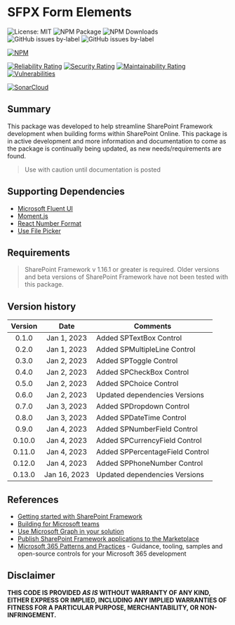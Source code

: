 # SFPX Form Elements
![License: MIT](https://img.shields.io/npm/l/fagansc-spfx-form-elements?style=for-the-badge)
![NPM Package](https://img.shields.io/npm/v/fagansc-spfx-form-elements?style=for-the-badge)
![NPM Downloads](https://img.shields.io/npm/dw/fagansc-spfx-form-elements?color=blue&style=for-the-badge)
![GitHub issues by-label](https://img.shields.io/github/issues-raw/FaganSC/spfxFormElements/enhancement?label=Open%20Enhancements&style=for-the-badge)
![GitHub issues by-label](https://img.shields.io/github/issues-raw/FaganSC/spfxFormElements/bug?label=Open%20Bugs&style=for-the-badge)

[![NPM](https://nodei.co/npm/fagansc-spfx-form-elements.png?mini=true)](https://npmjs.org/package/fagansc-spfx-form-elements)

[![Reliability Rating](https://sonarcloud.io/api/project_badges/measure?project=FaganSC_spfxFormElements&metric=reliability_rating)](https://sonarcloud.io/summary/new_code?id=FaganSC_spfxFormElements)
[![Security Rating](https://sonarcloud.io/api/project_badges/measure?project=FaganSC_spfxFormElements&metric=security_rating)](https://sonarcloud.io/summary/new_code?id=FaganSC_spfxFormElements)
[![Maintainability Rating](https://sonarcloud.io/api/project_badges/measure?project=FaganSC_spfxFormElements&metric=sqale_rating)](https://sonarcloud.io/summary/new_code?id=FaganSC_spfxFormElements)
[![Vulnerabilities](https://sonarcloud.io/api/project_badges/measure?project=FaganSC_spfxFormElements&metric=vulnerabilities)](https://sonarcloud.io/summary/new_code?id=FaganSC_spfxFormElements)

[![SonarCloud](https://sonarcloud.io/images/project_badges/sonarcloud-orange.svg)](https://sonarcloud.io/project/overview?id=FaganSC_spfxFormElements)

## Summary
This package was developed to help streamline SharePoint Framework development when building forms within SharePoint Online. This package is in active development and more information and documentation to come as the package is continually being updated, as new needs/requirements are found.

> Use with caution until documentation is posted

## Supporting Dependencies
- [Microsoft Fluent UI](https://developer.microsoft.com/en-us/fluentui#/)
- [Moment.js](https://momentjs.com/)
- [React Number Format](https://github.com/s-yadav/react-number-format)
- [Use File Picker](https://github.com/Jaaneek/useFilePicker)
## Requirements

> SharePoint Framework v 1.16.1 or greater is required. Older versions and beta versions of SharePoint Framework have not been tested with this package.

## Version history

| Version |     Date     | Comments                        |
| :-----: | :----------: | ------------------------------- |
|  0.1.0  | Jan 1, 2023  | Added SPTextBox Control         |
|  0.2.0  | Jan 1, 2023  | Added SPMultipleLine Control    |
|  0.3.0  | Jan 2, 2023  | Added SPToggle Control          |
|  0.4.0  | Jan 2, 2023  | Added SPCheckBox Control        |
|  0.5.0  | Jan 2, 2023  | Added SPChoice Control          |
|  0.6.0  | Jan 2, 2023  | Updated dependencies Versions   |
|  0.7.0  | Jan 3, 2023  | Added SPDropdown Control        |
|  0.8.0  | Jan 3, 2023  | Added SPDateTime Control        |
|  0.9.0  | Jan 4, 2023  | Added SPNumberField Control     |
| 0.10.0  | Jan 4, 2023  | Added SPCurrencyField Control   |
| 0.11.0  | Jan 4, 2023  | Added SPPercentageField Control |
| 0.12.0  | Jan 4, 2023  | Added SPPhoneNumber Control     |
| 0.13.0  | Jan 16, 2023 | Updated dependencies Versions   |
## References

- [Getting started with SharePoint Framework](https://docs.microsoft.com/en-us/sharepoint/dev/spfx/set-up-your-developer-tenant)
- [Building for Microsoft teams](https://docs.microsoft.com/en-us/sharepoint/dev/spfx/build-for-teams-overview)
- [Use Microsoft Graph in your solution](https://docs.microsoft.com/en-us/sharepoint/dev/spfx/web-parts/get-started/using-microsoft-graph-apis)
- [Publish SharePoint Framework applications to the Marketplace](https://docs.microsoft.com/en-us/sharepoint/dev/spfx/publish-to-marketplace-overview)
- [Microsoft 365 Patterns and Practices](https://aka.ms/m365pnp) - Guidance, tooling, samples and open-source controls for your Microsoft 365 development

## Disclaimer

**THIS CODE IS PROVIDED *AS IS* WITHOUT WARRANTY OF ANY KIND, EITHER EXPRESS OR IMPLIED, INCLUDING ANY IMPLIED WARRANTIES OF FITNESS FOR A PARTICULAR PURPOSE, MERCHANTABILITY, OR NON-INFRINGEMENT.**
